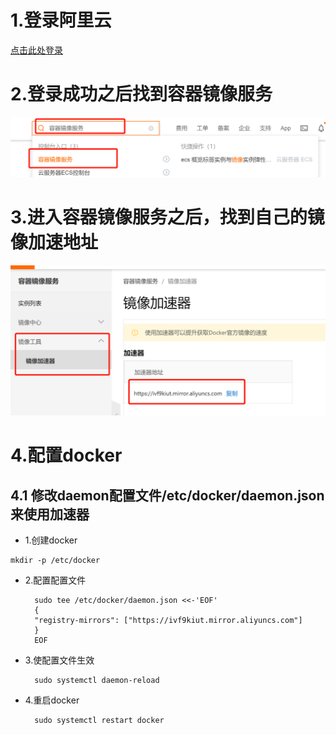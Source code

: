 # 1.登录阿里云
[点击此处登录](https://account.aliyun.com/login/login.htm?oauth_callback=https%3A%2F%2Fhomenew.console.aliyun.com%2F&lang=zh)
# 2.登录成功之后找到容器镜像服务
![](1.png)
# 3.进入容器镜像服务之后，找到自己的镜像加速地址
![](2.png)
# 4.配置docker
## 4.1 修改daemon配置文件/etc/docker/daemon.json来使用加速器
* 1.创建docker
```
mkdir -p /etc/docker
```
* 2.配置配置文件
  ```
    sudo tee /etc/docker/daemon.json <<-'EOF'
    {
    "registry-mirrors": ["https://ivf9kiut.mirror.aliyuncs.com"]
    }
    EOF
  ```

* 3.使配置文件生效
  ```
    sudo systemctl daemon-reload
  ```
* 4.重启docker
  ```
    sudo systemctl restart docker
  ```